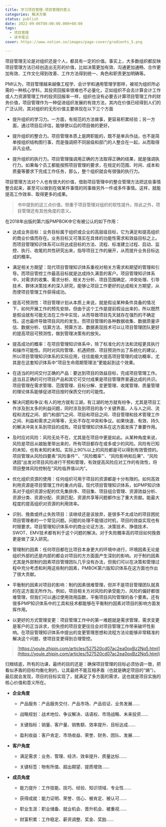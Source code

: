 ```yaml
---
title: 学习项目管理-项目管理的意义
categories: 解决方案
status: publish
date: 2022-09-06T00:00:00.000+08:00
tags:
  - 项目管理
  - 读书笔记
cover: https://www.notion.so/images/page-cover/gradients_5.png

---
```



项目管理无论是对组织还是个人，都具有一定的价值。事实上，大多数组织都反映项目管理方法已经创造出无形的价值，比如决策更加有效、沟通更加通畅、合作更加有效、工作文化得到改善、工作方法得到统一、角色和职责更加明确等。

PMI认为，项目管理越来越像工程学、会计学和通用管理学那样，被视为组织所必需的一种核心学科，其投资回报率很难也不必量化，正如组织不会去计算会计工作或人力资源管理工作的投资回报率一样，组织也没有必要去计算项目管理工作的财务价值，项目管理作为一种促进组织发展的有效方法，其内在价值已经得到人们的广泛认同，其对组织的无形价值主要体现在以下三个方面

- 提升组织的学习力。一方面，有规范的方法做事，更容易积累经验；另一方面，通过项目后评估，能够使以后的项目做的更好。

- 提升组织的整合力。项目管理本质上是跨职能的，既不是单兵作战，也不是简单按组织结构图行事，而是强调把不同层级和部门的人整合在一起，从而取得非凡业绩。

- 提升组织的执行力。项目管理强调用正确的方法取得正确的结果，就是强调执行力。如果每个员工都能按照项目管理的要求，在规定的范围、时间、成本和质量等要求下完成工作任务，那么，整个组织就会有很强的执行力。

项目管理方法对个人也有很大的价值，借助项目管理中的整合管理方法把这些事情整合起来，甚至可以做到在做某件事情的同事做另外一件或多件事情。这样，就能提高工作效率、取得更多的成果。

> 书中提到的这三点价值，侧重于项目管理对组织的软性提升。除此之外，项目管理还有其他角度的意义。

在2018年出版的第六版PMPBOK中它有被公认的如下作用：

- 达成业务目标：业务目标属于组织或企业的高层级目标，它为满足和提高组织的商业价值而存在。业务目标又可落实在具体的功能性需求和效益目标之上。而项目管理知识体系可以将达成目标的方法、流程、标准建立过程、启动、监控、执行、收尾的共性研究出来，指导项目工作的展开，从而提升业务目标达成的概率。

- 满足相关方期望：现代项目管理知识体系重视对相关方需求和期望的管理和引导。而项目管控工作最高目标就是达成持久满意的客户。项目管理知识体系中，对需求的收集、需求分析、相关方分析、项目范围确定、冲突处理、引导技术、群体决策技术的深入研究，能够让项目工作更好的达成相关方期望，从而使项目管理工作获得成功。

- 提高可预测性：项目管理计划从本质上来说，就是假设某种条件具备的情况下，如何开展工作的预先安排。但由于这个工作是提前假设出来的，所以既然是假设就有可能无法在工作中实现，从而导致项目先天就存在强烈的不确定性。这也最终导致项目风险的发生。而项目管理的各种数据收集、数据质量评估、数据分析、估算方法、预算方法、数据表现技术可以让项目管理团队更好的提高项目可预测性，做到管理决策有的放矢。

- 提高成功的概率：在项目管理知识体系中，除了标准化的方法和流程更具执行和操作可能性。同时对风险管理、机遇把控、项目预测作出了系统化的建议，所以项目管理知识体系的实际应用，往往能极大提高项目管理的成功概率，尤其是在这套知识体系中“项目生命周期管理法”更能起到这个效果。

- 在适当的时间交付正确的产品：要达到项目的效益目标，完成项目管理工作。适当且正确的可付项目产品和其它可交付成果是项目管理界普遍达成的共识。项目管理在需求管理、范围管理、目标分解、变更管理、收尾管理、质量管理的理论体系能够促进项目按时保质交付的可能性。

- 解决问题和争议:有人的地方就有江湖，有江湖的地方就有纷争，尤其是项目工作涉及到太多的利益问题，同时涉及到项目的各个关键界面，人与人之间、流程和流程之间、部门和部门之间、项目和项目之间、项目管理和技术管理工作之间、利益和需求之间等等，无处不存在冲突和争议。如果快速、有效、持久的解决冲突关系到项目的成败。项目管理知识体系在这方面发挥了重要作用。

- 及时应对风险：风险无处不在，尤其是在项目中更是如此。从某种角度来说，风险是项目从娘胎里带出来的，所有项目都存在或多或少的风险。风险有已知的未知，也有未知的未知。实际上90%以上的风险都是可以得到有效管控的。项目管理从风险四要素“风险事件”‘、“风险概率”’、“风险影响和后果”、“风险诱因”出发对项目风险进行干预和管理，有效提高风险应对工作的有效性，将项目整体风险控制在“风险临界值以内”。

- 优化组织资源的使用：任何组织可用于项目的资源都是十分有限的。如何高效利用资源是项目管理工作的重点内容。现代项目管理知识体系，如PMP知识体系对于组织资源分配的优先集排序、项目集、项目组合管理、资源效益分析、资源分类、资源分配、资源匹配、资源共享等问题都作出了重大贡献。能最大程度的提高组织对资源的利用效率。

- 识别、挽救或终止失败项目：该继续还是该放弃，是很多不太成功的项目困扰项目管理者的一个常见问题。问题的处理不能错过时机，项目的效益实现也有时限要求。项目管理知识体系中的商业论证方法、决策技术、挣值技术、SWOT、EMV技术都有利于这个问题的解决。对于失败概率高的项目如何挽救更是做了深入研究。

- 管理制约因素：任何项目都在比项目本身更大的环境中进行，环境因素无论是组织外部的还是内部的都会对项目的方方面面产生深刻的影响。对于制约因素尤其是外部制约因素项目管理团队几乎没有办法，但我们可以在决策和管理过程中充分考虑和利用这些制约因素，PMBOK第六版知识体系在这方面也作出了很大贡献。

- 平衡制约因素对项目的影响：制约因素很难管理，但并不是项目管理团队就真的在这方面无所作为。例如，项目相关方对风险的承受能力，风险的偏好都很难管理，但我们可以通过使用效用函数，平衡项目风险管理的各个要素。还有很多PMP知识体系中的工具和技术都能够在平衡制约因素对项目的影响方面发挥作用。

- 以更好的方式管理变更：项目管理工作中的第一难题就是需求管理，需求变更是客户的正当诉求，但失控的项目变更往往会对项目管理工作带来破坏性影响。在项目管理知识体系中提出的变更管理思想和流程方法论能够非常精准的解决这个问题，使项目变更得到合理管控。

> [https://youle.zhipin.com/articles/527520cd07ac2ea0qxBz2Nq5.html](https://youle.zhipin.com/articles/527520cd07ac2ea0qxBz2Nq5.html)

归根结底，所有的功课，最终的目的还是：确保项目管理的目标必须协调一致，把看似矛盾的目标均衡化制约，让其最终不能互相矛盾（也就是确定项目的“熵”）。最后就会发现，项目的目标实现了，就满足了多方面的需求，这也就是项目实施的核心价值和意义所在。

- **企业角度**

	- 产品服务：产品服务交付、产品市场、产品验证、业务发展……

	- 战略规划：战术地位、争议解决、话语权、市场战略、未来投资......

	- 关键指标：销量、客户量、销售额、效率提升、目标达成......

	- 盈利收益：客户肯定、市场收益、荣誉、财务、团队、发展……

- **客户角度**

	- 满足需求：业务、管理、经济、效率提升、质量达标……

	- 关键标签：物有所值、超出期望、提质增效......

- **成员角度**

	- 能力提升：工作技能、技巧、经验、知识领域、专业性……

	- 获得成就：能力证明、荣誉、信心、被肯定、被认可......

	- 职业生涯：职业储备、就业机会、晋升机会、被重视......

	- 财富积累：工作稳定、薪资调整、奖金、奖励……
